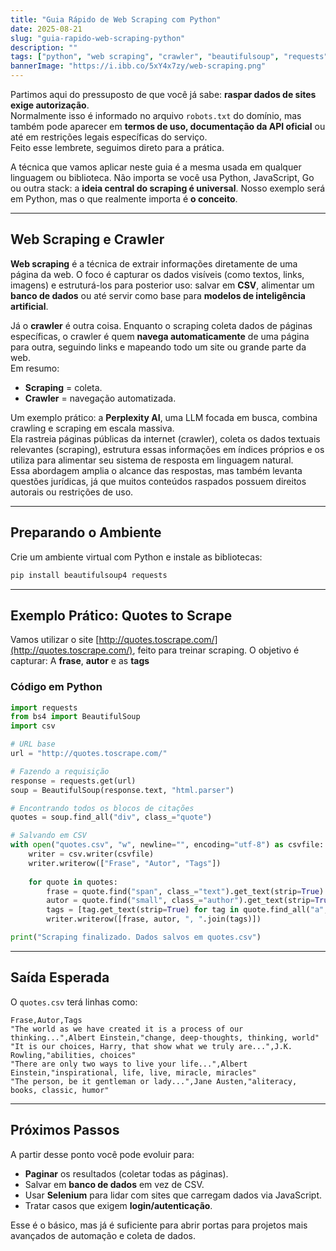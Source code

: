 ```yaml
---
title: "Guia Rápido de Web Scraping com Python"
date: 2025-08-21 
slug: "guia-rapido-web-scraping-python"
description: ""
tags: ["python", "web scraping", "crawler", "beautifulsoup", "requests", "automação", "data mining"]
bannerImage: "https://i.ibb.co/5xY4x7zy/web-scraping.png"
---
```



Partimos aqui do pressuposto de que você já sabe: **raspar dados de sites exige autorização**.  
Normalmente isso é informado no arquivo `robots.txt` do domínio, mas também pode aparecer em **termos de uso, documentação da API oficial** ou até em restrições legais específicas do serviço.  
Feito esse lembrete, seguimos direto para a prática.

A técnica que vamos aplicar neste guia é a mesma usada em qualquer linguagem ou biblioteca. Não importa se você usa Python, JavaScript, Go ou outra stack: a **ideia central do scraping é universal**. Nosso exemplo será em Python, mas o que realmente importa é **o conceito**.

---

## Web Scraping e Crawler

**Web scraping** é a técnica de extrair informações diretamente de uma página da web. O foco é capturar os dados visíveis (como textos, links, imagens) e estruturá-los para posterior uso: salvar em **CSV**, alimentar um **banco de dados** ou até servir como base para **modelos de inteligência artificial**.

Já o **crawler** é outra coisa. Enquanto o scraping coleta dados de páginas específicas, o crawler é quem **navega automaticamente** de uma página para outra, seguindo links e mapeando todo um site ou grande parte da web.  
Em resumo:  
- **Scraping** = coleta.  
- **Crawler** = navegação automatizada.  

Um exemplo prático: a **Perplexity AI**, uma LLM focada em busca, combina crawling e scraping em escala massiva.  
Ela rastreia páginas públicas da internet (crawler), coleta os dados textuais relevantes (scraping), estrutura essas informações em índices próprios e os utiliza para alimentar seu sistema de resposta em linguagem natural.  
Essa abordagem amplia o alcance das respostas, mas também levanta questões jurídicas, já que muitos conteúdos raspados possuem direitos autorais ou restrições de uso.

---

## Preparando o Ambiente

Crie um ambiente virtual com Python e instale as bibliotecas:

```bash
pip install beautifulsoup4 requests
````

---

## Exemplo Prático: Quotes to Scrape

Vamos utilizar o site [http://quotes.toscrape.com/](http://quotes.toscrape.com/), feito para treinar scraping.
O objetivo é capturar: A **frase**, **autor** e as **tags**

### Código em Python

```python
import requests
from bs4 import BeautifulSoup
import csv

# URL base
url = "http://quotes.toscrape.com/"

# Fazendo a requisição
response = requests.get(url)
soup = BeautifulSoup(response.text, "html.parser")

# Encontrando todos os blocos de citações
quotes = soup.find_all("div", class_="quote")

# Salvando em CSV
with open("quotes.csv", "w", newline="", encoding="utf-8") as csvfile:
    writer = csv.writer(csvfile)
    writer.writerow(["Frase", "Autor", "Tags"])
    
    for quote in quotes:
        frase = quote.find("span", class_="text").get_text(strip=True)
        autor = quote.find("small", class_="author").get_text(strip=True)
        tags = [tag.get_text(strip=True) for tag in quote.find_all("a", class_="tag")]
        writer.writerow([frase, autor, ", ".join(tags)])

print("Scraping finalizado. Dados salvos em quotes.csv")
```

---

## Saída Esperada

O `quotes.csv` terá linhas como:

```csv
Frase,Autor,Tags
"The world as we have created it is a process of our thinking...",Albert Einstein,"change, deep-thoughts, thinking, world"
"It is our choices, Harry, that show what we truly are...",J.K. Rowling,"abilities, choices"
"There are only two ways to live your life...",Albert Einstein,"inspirational, life, live, miracle, miracles"
"The person, be it gentleman or lady...",Jane Austen,"aliteracy, books, classic, humor"
```

---

## Próximos Passos

A partir desse ponto você pode evoluir para:

- **Paginar** os resultados (coletar todas as páginas).
- Salvar em **banco de dados** em vez de CSV.
- Usar **Selenium** para lidar com sites que carregam dados via JavaScript.
- Tratar casos que exigem **login/autenticação**.

Esse é o básico, mas já é suficiente para abrir portas para projetos mais avançados de automação e coleta de dados.
